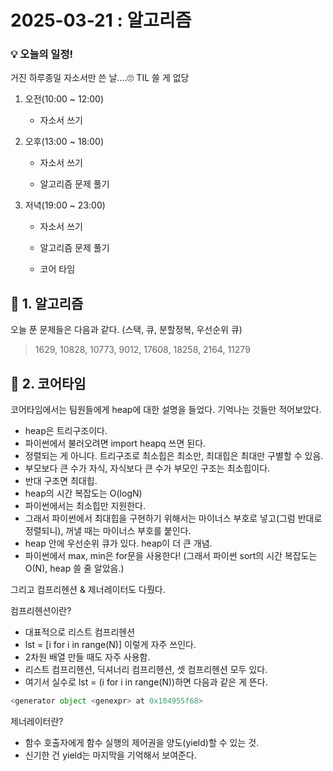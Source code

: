 # 2025-03-21 : 알고리즘

### 💡 오늘의 일정!

거진 하루종일 자소서만 쓴 날....🙄 TIL 쓸 게 없당

1. 오전(10:00 ~ 12:00)
   
   - 자소서 쓰기

2. 오후(13:00 ~ 18:00)

   - 자소서 쓰기
  
   - 알고리즘 문제 풀기
   
3. 저녁(19:00 ~ 23:00) 

   - 자소서 쓰기

   - 알고리즘 문제 풀기
  
   - 코어 타임

## 💙 1. 알고리즘

오늘 푼 문제들은 다음과 같다. (스택, 큐, 분할정복, 우선순위 큐)

> 1629, 10828, 10773, 9012, 17608, 18258, 2164, 11279

## 💙 2. 코어타임

코어타임에서는 팀원들에게 heap에 대한 설명을 들었다. 기억나는 것들만 적어보았다.

- heap은 트리구조이다.
- 파이썬에서 불러오려면 import heapq 쓰면 된다.
- 정렬되는 게 아니다. 트리구조로 최소힙은 최소만, 최대힙은 최대만 구별할 수 있음.
- 부모보다 큰 수가 자식, 자식보다 큰 수가 부모인 구조는 최소힙이다.
- 반대 구조면 최대힙.
- heap의 시간 복잡도는 O(logN)
- 파이썬에서는 최소힙만 지원한다.
- 그래서 파이썬에서 최대힙을 구현하기 위해서는 마이너스 부호로 넣고(그럼 반대로 정렬되니), 꺼낼 때는 마이너스 부호를 붙인다.
- heap 안에 우선순위 큐가 있다. heap이 더 큰 개념.
- 파이썬에서 max, min은 for문을 사용한다! (그래서 파이썬 sort의 시간 복잡도는 O(N), heap 쓸 줄 알았음.)

그리고 컴프리헨션 & 제너레이터도 다뤘다.

컴프리헨션이란?
- 대표적으로 리스트 컴프리헨션
- lst = [i for i in range(N)] 이렇게 자주 쓰인다.
- 2차원 배열 만들 때도 자주 사용함.
- 리스트 컴프리헨션, 딕셔너리 컴프리헨션, 셋 컴프리헨션 모두 있다.
- 여기서 실수로 lst = (i for i in range(N))하면 다음과 같은 게 뜬다.
```python
<generator object <genexpr> at 0x104955f68>
```
제너레이터란?
- 함수 호출자에게 함수 실행의 제어권을 양도(yield)할 수 있는 것.
- 신기한 건 yield는 마지막을 기억해서 보여준다.